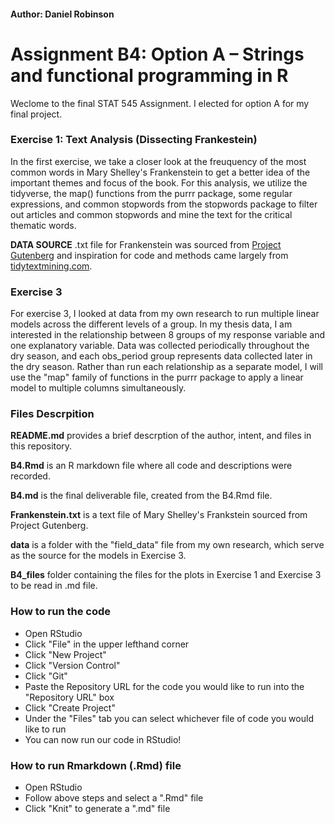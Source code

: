 #### Author: Daniel Robinson
# Assignment B4: Option A – Strings and functional programming in R 

Weclome to the final STAT 545 Assignment. I elected for option A for my final project.

### Exercise 1: Text Analysis (Dissecting Frankestein)
In the first exercise, we take a closer look at the freuquency of the most common words in Mary Shelley's Frankenstein to get a better idea of the important themes and focus of the book. 
For this analysis, we utilize the tidyverse, the map() functions from the purrr package, some regular expressions, and common stopwords from the stopwords package to filter out articles and common stopwords and mine the text for the critical thematic words.

**DATA SOURCE** .txt file for Frankenstein was sourced from [Project Gutenberg](https://dev.gutenberg.org/ebooks/84) and inspiration for code and methods came largely from [tidytextmining.com](https://www.tidytextmining.com/tidytext).

### Exercise 3 
For exercise 3, I looked at data from my own research to run multiple linear models across the different levels of a group. 
In my thesis data, I am interested in the relationship between 8 groups of my response variable and one explanatory variable. Data was collected periodically throughout the dry season, and each obs_period group represents data collected later in the dry season. Rather than run each relationship as a separate model, I will use the "map" family of functions in the purrr package to apply a linear model to multiple columns simultaneously.

### Files Descrpition  
__README.md__ provides a brief descrption of the author, intent, and files in this repository.  

__B4.Rmd__ is an R markdown file where all code and descriptions were recorded.

__B4.md__ is the final deliverable file, created from the B4.Rmd file.

__Frankenstein.txt__ is a text file of Mary Shelley's Frankstein sourced from Project Gutenberg.

__data__ is a folder with the "field_data" file from my own research, which serve as the source for the models in Exercise 3.

__B4_files__ folder containing the files for the plots in Exercise 1 and Exercise 3 to be read in .md file.

### How to run the code 
* Open RStudio  
* Click "File" in the upper lefthand corner  
* Click "New Project"  
* Click "Version Control"  
* Click "Git"  
* Paste the Repository URL for the code you would like to run into the "Repository URL" box  
* Click "Create Project"  
* Under the "Files" tab you can select whichever file of code you would like to run    
* You can now run our code in RStudio!  

### How to run Rmarkdown (.Rmd) file
* Open RStudio
* Follow above steps and select a ".Rmd" file
* Click "Knit" to generate a ".md" file
